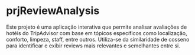 # prjReviewAnalysis
Este projeto é uma aplicação interativa que permite analisar avaliações de hotéis do TripAdvisor com base em tópicos específicos como localização, conforto, limpeza, staff, entre outros. Utiliza-se da similaridade de cosseno para identificar e exibir reviews mais relevantes e semelhantes entre si.
